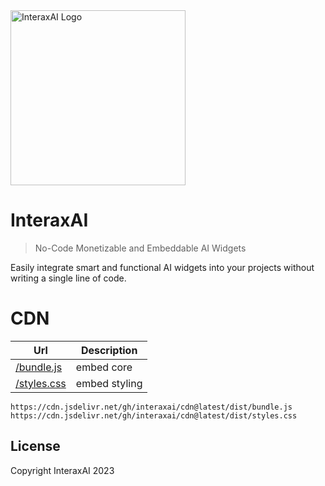 <img src='https://interaxai.com/assets/images/logo-light.svg' alt='InteraxAI Logo' width='280px'/>

# InteraxAI

> No-Code Monetizable and Embeddable AI Widgets

Easily integrate smart and functional AI widgets into your projects without writing a single line of code.

# CDN

| Url                                                                             | Description   |
| ------------------------------------------------------------------------------- | ------------- |
| [/bundle.js](https://cdn.jsdelivr.net/gh/interaxai/cdn@latest/dist/bundle.js)   | embed core    |
| [/styles.css](https://cdn.jsdelivr.net/gh/interaxai/cdn@latest/dist/styles.css) | embed styling |

```
https://cdn.jsdelivr.net/gh/interaxai/cdn@latest/dist/bundle.js
https://cdn.jsdelivr.net/gh/interaxai/cdn@latest/dist/styles.css
```

## License

Copyright InteraxAI 2023